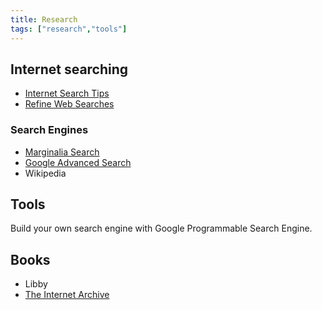 ```yaml
---
title: Research
tags: ["research","tools"]
---
```


## Internet searching

- [Internet Search Tips](https://www.gwern.net/Search)  
- [Refine Web Searches](https://support.google.com/websearch/answer/2466433)

### Search Engines

- [Marginalia Search](https://search.marginalia.nu)
- [Google Advanced Search](https://www.google.com/advanced_search)
- Wikipedia

## Tools

Build your own search engine with Google Programmable Search Engine.

## Books

- Libby
- [The Internet Archive](https://archive.org/)